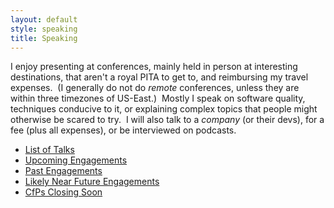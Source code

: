```yaml
---
layout: default
style: speaking
title: Speaking
---
```

I enjoy presenting at conferences,
mainly held in person at interesting destinations,
that aren't a royal PITA to get to,
and reimbursing my travel expenses.&nbsp;
(I generally do not do _remote_ conferences,
unless they are within three timezones of US-East.)&nbsp;
Mostly I speak on
software quality,
techniques conducive to it,
or explaining complex topics
that people might otherwise be scared to try.&nbsp;
I will also talk to a _company_
(or their devs),
for a fee (plus all expenses),
or be interviewed on podcasts.

- [List of Talks](/speaking/talks)
- [Upcoming Engagements](/speaking/upcoming)
- [Past Engagements](/speaking/past)
- [Likely Near Future Engagements](/speaking/likely)
- [CfPs Closing Soon](/speaking/cfps-ending-soon)

